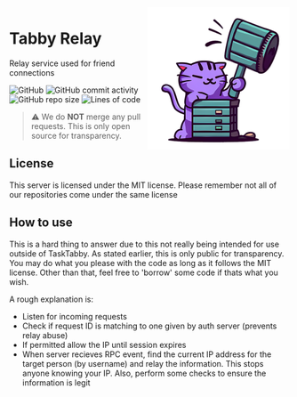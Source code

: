 <img align="right" src="/icon.png" height="256" width="256">

# Tabby Relay
Relay service used for friend connections

![GitHub](https://img.shields.io/github/license/TaskTabby/TabbyRelay) ![GitHub commit activity](https://img.shields.io/github/commit-activity/m/TaskTabby/TabbyRelay) ![GitHub repo size](https://img.shields.io/github/repo-size/TaskTabby/TabbyRelay) ![Lines of code](https://img.shields.io/tokei/lines/github/TaskTabby/TabbyRelay)

> ⚠️ We do **NOT** merge any pull requests. This is only open source for transparency.

## License 
This server is licensed under the MIT license. Please remember not all of our repositories come under the same license

## How to use
This is a hard thing to answer due to this not really being intended for use outside of TaskTabby. As stated earlier, this is only public for transparency. You may do what you please with the code as long as it follows the MIT license. Other than that, feel free to 'borrow' some code if thats what you wish.

A rough explanation is:

- Listen for incoming requests
- Check if request ID is matching to one given by auth server (prevents relay abuse)
- If permitted allow the IP until session expires
- When server recieves RPC event, find the current IP address for the target person (by username) and relay the information. This stops anyone knowing your IP. Also, perform some checks to ensure the information is legit
